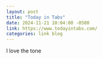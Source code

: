 ```yaml
---
layout: post
title: "Today in Tabs"
date: 2024-11-21 10:04:00 -0500
link: https://www.todayintabs.com/
categories: link blog
---
```

I love the tone
